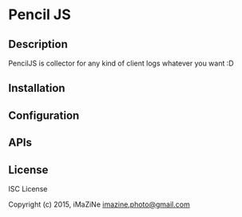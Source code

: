 # Pencil JS

## Description
PencilJS is collector for any kind of client logs whatever you want :D

## Installation

## Configuration

## APIs

## License
ISC License

Copyright (c) 2015, iMaZiNe <imazine.photo@gmail.com>

